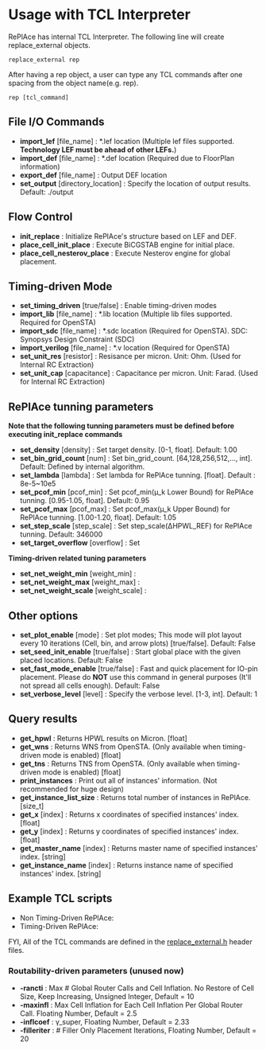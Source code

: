# Usage with TCL Interpreter

RePlAce has internal TCL Interpreter. The following line will create replace_external objects.

    replace_external rep
    
After having a rep object, a user can type any TCL commands after one spacing from the object name(e.g. rep).

    rep [tcl_command]


## File I/O Commands
* __import_lef__ [file_name] : \*.lef location (Multiple lef files supported. __Technology LEF must be ahead of other LEFs.__)
* __import_def__ [file_name] : \*.def location (Required due to FloorPlan information)
* __export_def__ [file_name] : Output DEF location
* __set_output__ [directory_location] : Specify the location of output results. Default: ./output
   
## Flow Control
* __init_replace__ : Initialize RePlAce's structure based on LEF and DEF.
* __place_cell_init_place__ : Execute BiCGSTAB engine for initial place.
* __place_cell_nesterov_place__ : Execute Nesterov engine for global placement.


## Timing-driven Mode
* __set_timing_driven__ [true/false] : Enable timing-driven modes
* __import_lib__ [file_name] : \*.lib location (Multiple lib files supported. Required for OpenSTA)
* __import_sdc__ [file_name] : \*.sdc location (Required for OpenSTA). SDC: Synopsys Design Constraint (SDC)
* __import_verilog__ [file_name] : \*.v location (Required for OpenSTA)
* __set_unit_res__ [resistor] : Resisance per micron. Unit: Ohm. (Used for Internal RC Extraction)
* __set_unit_cap__ [capacitance] : Capacitance per micron. Unit: Farad. (Used for Internal RC Extraction)

## RePlAce tunning parameters
__Note that the following tunning parameters must be defined before executing init_replace commands__
* __set_density__ [density] : Set target density. [0-1, float]. Default: 1.00
* __set_bin_grid_count__ [num] : Set bin_grid_count. [64,128,256,512,..., int]. Default: Defined by internal algorithm.
* __set_lambda__ [lambda] : Set lambda for RePlAce tunning. [float]. Default : 8e-5~10e5
* __set_pcof_min__ [pcof_min] : Set pcof_min(µ_k Lower Bound) for RePlAce tunning. [0.95-1.05, float]. Default: 0.95
* __set_pcof_max__ [pcof_max] : Set pcof_max(µ_k Upper Bound) for RePlAce tunning. [1.00-1.20, float]. Default: 1.05
* __set_step_scale__ [step_scale] : Set step_scale(∆HPWL_REF) for RePlAce tunning. Default: 346000
* __set_target_overflow__ [overflow] : Set 

__Timing-driven related tuning parameters__
* __set_net_weight_min__ [weight_min] :
* __set_net_weight_max__ [weight_max] :
* __set_net_weight_scale__ [weight_scale] : 

## Other options
* __set_plot_enable__ [mode] : Set plot modes; This mode will plot layout every 10 iterations (Cell, bin, and arrow plots) [true/false]. Default: False
* __set_seed_init_enable__ [true/false] : Start global place with the given placed locations. Default: False
* __set_fast_mode_enable__ [true/false] : Fast and quick placement for IO-pin placement. Please do __NOT__ use this command in general purposes (It'll not spread all cells enough). Default: False
* __set_verbose_level__ [level] : Specify the verbose level. [1-3, int]. Default: 1

## Query results
* __get_hpwl__ : Returns HPWL results on Micron. [float]
* __get_wns__ : Returns WNS from OpenSTA. (Only available when timing-driven mode is enabled) [float]
* __get_tns__ : Returns TNS from OpenSTA. (Only available when timing-driven mode is enabled) [float]
* __print_instances__ : Print out all of instances' information. (Not recommended for huge design)
* __get_instance_list_size__ : Returns total number of instances in RePlAce. [size_t]
* __get_x__ [index] : Returns x coordinates of specified instances' index. [float]
* __get_y__ [index] : Returns y coordinates of specified instances' index. [float]
* __get_master_name__ [index] : Returns master name of specified instances' index. [string]
* __get_instance_name__ [index] : Returns instance name of specified instances' index. [string]

## Example TCL scripts
* Non Timing-Driven RePlAce: 
* Timing-Driven RePlAce: 

FYI, All of the TCL commands are defined in the [replace_external.h]() header files.


### Routability-driven parameters (unused now)
* __-rancti__ : Max # Global Router Calls and Cell Inflation. No Restore of Cell Size, Keep Increasing, Unsigned Integer, Default = 10
* __-maxinfl__ : Max Cell Inflation for Each Cell Inflation Per Global Router Call. Floating Number, Default = 2.5
* __-inflcoef__ : γ_super, Floating Number, Default = 2.33
* __-filleriter__ : # Filler Only Placement Iterations, Floating Number, Default = 20
